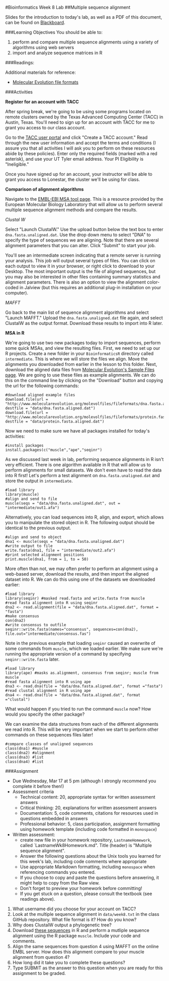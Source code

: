 #Bioinformatics Week 8 Lab
##Multiple sequence alignment

Slides for the introduction to today's lab, as well as a PDF of this document, can be found on [Blackboard](http://blackboard.uttyler.edu).

###Learning Objectives
You should be able to:

1. perform and compare multiple sequence alignments using a variety of algorithms using web servers
2. import and analyze sequence matrices in R

###Readings:

Additional materials for reference:
* [Molecular Evolution file formats](http://www.molecularevolution.org/resources/fileformats)

###Activities

**Register for an account with TACC**

After spring break, we're going to be using some programs located on remote clusters owned by the Texas Advanced Computing Center (TACC) in Austin, Texas. You'll need to sign up for an account with TACC for me to grant you access to our class account. 

Go to the [TACC user portal](https://portal.tacc.utexas.edu/) and click "Create a TACC account." Read through the new user information and accept the terms and conditions (I assure you that all activities I will ask you to perform on these resources abide by these policies). Enter only the required fields (marked with a red asterisk), and use your UT Tyler email address. Your PI Eligibility is "Ineligible." 

Once you have signed up for an account, your instructor will be able to grant you access to Lonestar, the cluster we'll be using for class.

**Comparison of alignment algorithms**

Navigate to the [EMBL-EBI MSA tool page](http://www.ebi.ac.uk/Tools/msa/). This is a resource provided by the European Molecular Biology Laboratory that will allow us to perform several multiple sequence alignment methods and compare the results.

*Clustal W*

Select "Launch ClustalW." Use the upload button below the text box to enter `dna.fasta.unaligned.dat`. Use the drop down menu to select "DNA" to specify the type of sequences we are aligning. Note that there are several alignment parameters that you can alter. Click "Submit" to start your job. 

You'll see an intermediate screen indicating that a remote server is running your analysis. This job will output several types of files. You can click on each output to view it in your browser, or right click to download to your Desktop. The most important output is the file of aligned sequences, but you may also be interested in other files containing summary statistics and alignment parameters.  There is also an option to view the alignment color-coded in Jalview (but this requires an additional plug-in installation on your computer). 

*MAFFT*

Go back to the main list of sequence alignment algorithms and select "Launch MAFFT." Upload the `dna.fasta.unaligned.dat` file again, and select ClustalW as the output format. Download these results to import into R later.

**MSA in R**

We're going to use two new packages today to import sequences, perform some quick MSAs, and view the resulting files. First, we need to set up our R projects. Create a new folder in your `BioinformaticsR` directory called `intermediate`. This is where we will store the files we align. Move the alignments you downloaded from earlier in the lesson to this folder. Next, download the aligned data files from [Molecular Evolution's Sample Files page](http://www.molecularevolution.org/resources/fileformats). We are going to use these files as example alignments. We can do this on the command line by clicking on the "Download" button and copying the url for the following commands:

```
#download aligned example files
download.file(url = "http://www.molecularevolution.org/molevolfiles/fileformats/dna.fasta.aligned.dat", destfile = "data/dna.fasta.aligned.dat")
download.file(url = "http://www.molecularevolution.org/molevolfiles/fileformats/protein.fasta.aligned.dat", destfile = "data/protein.fasta.aligned.dat")
```

Now we need to make sure we have all packages installed for today's activities:

```
#install packages
install.packages(c("muscle","ape","seqinr")
```

As we discussed last week in lab, performing sequence alignments in R isn't very efficient. There is one algorithm available in R that will allow us to perform alignments for small datasets. We don't even have to read the data into R first! Let's perform a test alignment on `dna.fasta.unaligned.dat` and store the output in `intermediate`.

```
#load library
library(muscle)
#align and send to file
muscle(seqs = "data/dna.fasta.unaligned.dat", out = "intermediate/out1.afa")
```

Alternatively, you can load sequences into R, align, and export, which allows you to manipulate the stored object in R. The following output should be identical to the previous output.

```
#align and send to object
dna1 <- muscle(seqs = "data/dna.fasta.unaligned.dat")
#write output to file
write.fasta(dna1, file = "intermediate/out2.afa")
#print selected alignment positions
print.muscle(dna1, from = 1, to = 50)
```

More often than not, we may often prefer to perform an alignment using a web-based server, download the results, and then import the aligned dataset into R. We can do this using one of the datasets we downloaded earlier:

```
#load library
library(seqinr) #masked read.fasta and write.fasta from muscle
#read fasta alignment into R using seqinr
dna2 <- read.alignment(file = "data/dna.fasta.aligned.dat", format = "fasta")
#make consensus
con(dna2)
#write consensus to outfile
seqinr::write.fasta(names="consensus", sequences=con(dna2), file.out="intermediate/consensus.fas")
```

Note in the previous example that loading `seqinr` caused an overwrite of some commands from `muscle`, which we loaded earlier. We make sure we're running the appropriate version of a command by specifying `seqinr::write.fasta` later.

```
#load library 
library(ape) #masks as.alignment, consensus from seqinr; muscle from muscle
#read fasta alignment into R using ape
dna3 <- read.dna(file = "data/dna.fasta.aligned.dat", format ="fasta")
#read clustal alignment in R using ape
dna4 <- read.dna(file = "data/dna.fasta.aligned.dat", format ="clustal")
```

What would happen if you tried to run the command `muscle` now? How would you specify the other package?

We can examine the data structures from each of the different alignments we read into R. This will be very important when we start to perform other commands on these sequences files later!

```
#compare classes of unaligned sequences
class(dna1) #muscle
class(dna2) #alignment
class(dna3) #list
class(dna4) #list
```

###Assignment
* Due Wednesday, Mar 17 at 5 pm (although I strongly recommend you complete it before then!)
* Assessment criteria
	* Technical content: 20, appropriate syntax for written assessment answers
	* Critical thinking: 20, explanations for written assessment answers
	* Documentation: 5, code comments, citations for resources used in questions embedded in answers
	* Professional behavior: 5, class participation, assignment formatting using homework template (including code formatted in `monospace`)
* Written assessment: 
	* create new file in your homework repository, `LastnameHomework`, called `LastnameWk8Homework.md". Title (header) is "Multiple sequence alignment".
	* Answer the following questions about the Unix tools you learned for this week's lab, including code comments where appropriate 				
	* Use appropriate Markdown formatting, including `monospace` when referencing commands you entered. 
	* If you choose to copy and paste the questions before answering, it might help to copy from the Raw view. 
	* Don't forget to preview your homework before committing! 
	* If you get stuck on a question, please consult the textbook (see readings above).
	
1. What username did you choose for your account on TACC?
2. Look at the multiple sequence alignment in `data/week8.txt` in the class GitHub repository. What file format is it? How do you know?
3. Why does ClustalW output a phylogenetic tree?
4. Download [these sequences](http://www.embl.de/~seqanal/courses/commonCourseContent/sequences/moreDivergentHemoglobins_unaligned.fasta) in R and perform a mutliple sequence alignment using the R package `muscle`. Include your code and comments.
5. Align the same sequences from question 4 using MAFFT on the online EMBL server. How does this alignment compare to your muscle alignment from question 4?
6. How long did it take you to complete these questions?
7. Type SUBMIT as the answer to this question when you are ready for this assignment to be graded.
